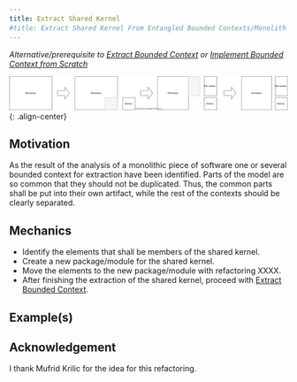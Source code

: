 ```yaml
---
title: Extract Shared Kernel
#title: Extract Shared Kernel From Entangled Bounded Contexts/Monolith
---
```


*Alternative/prerequisite to [Extract Bounded Context](/strategic/extract-bounded-context) or [Implement Bounded Context from Scratch](strategic/implement-bounded-context-from-scratch)*

![](../../images/domain-driven-refactorings/strategic/extract-shared-kernel.drawio.svg){: .align-center}

## Motivation

As the result of the analysis of a monolithic piece of software one or several bounded context for extraction have been identified. Parts of the model are so common that they should not be duplicated. Thus, the common parts shall be put into their own artifact, while the rest of the contexts should be clearly separated.

## Mechanics

- Identify the elements that shall be members of the shared kernel.
- Create a new package/module for the shared kernel.
- Move the elements to the new package/module with refactoring XXXX.
- After finishing the extraction of the shared kernel, proceed with [Extract Bounded Context](XXXXXX).

## Example(s)

## Acknowledgement

I thank Mufrid Krilic for the idea for this refactoring.
